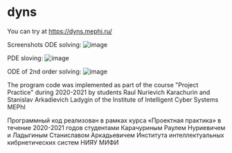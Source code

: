 # dyns

You can try at https://dyns.mephi.ru/

Screenshots
ODE solving:
![image](https://user-images.githubusercontent.com/69370969/140618210-2eeb08b9-539b-4d09-9f89-e1977c24e979.png)

PDE sloving:
![image](https://user-images.githubusercontent.com/69370969/140618400-0fc77b20-4ad9-4555-b9e1-a10f6550fd78.png)

ODE of 2nd order solving:
![image](https://user-images.githubusercontent.com/69370969/140618418-89f58777-22f0-4cf7-88fd-c1bfb558d560.png)

The program code was implemented as part of the course "Project Practice" during 2020-2021 by students Raul Nurievich Karachurin and Stanislav Arkadievich Ladygin of the Institute of Intelligent Cyber Systems MEPhI

Программный код реализован в рамках курса «Проектная практика» в течение 2020-2021 годов студентами Карачуриным Раулем Нуриевичем и Ладыгиным Станиславом Аркадьевичем Института интеллектуальных кибрнетических систем НИЯУ МИФИ
